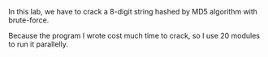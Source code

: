 In this lab, we have to crack a 8-digit string hashed by MD5 algorithm with brute-force.

Because the program I wrote cost much time to crack, so I use 20 modules to run it parallelly.
